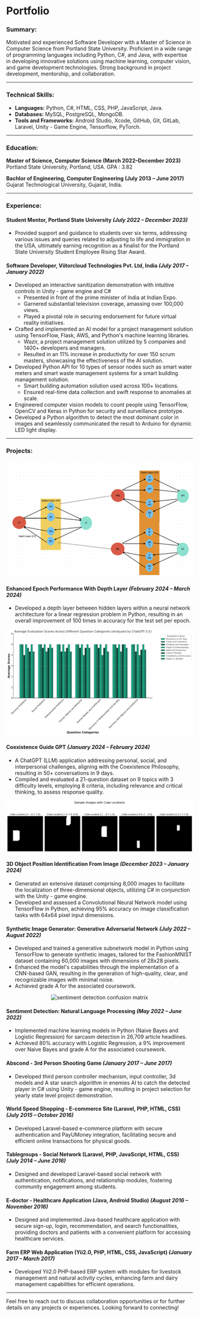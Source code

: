 # Portfolio

### Summary:
Motivated and experienced Software Developer with a Master of Science in Computer Science from Portland State University. Proficient in a wide range of programming languages including Python, C#, and Java, with expertise in developing innovative solutions using machine learning, computer vision, and game development technologies. Strong background in project development, mentorship, and collaboration.

---
### Technical Skills:
- **Languages:** Python, C#, HTML, CSS, PHP, JavaScript, Java.
- **Databases:** MySQL, PostgreSQL, MongoDB.
- **Tools and Frameworks:** Android Studio, Xcode, GitHub, Git, GitLab, Laravel, Unity - Game Engine, Tensorflow, PyTorch.

---

### Education:
**Master of Science, Computer Science (March 2022–December 2023)** Portland State University, Portland, USA. GPA : 3.82

**Bachlor of Engineering, Computer Engineering (July 2013 – June 2017)**  
Gujarat Technological University, Gujarat, India.

---

### Experience:

#### Student Mentor, Portland State University *(July 2022 – December 2023)*
- Provided support and guidance to students over six terms, addressing various issues and queries
related to adjusting to life and immigration in the USA, ultimately earning recognition as a finalist for the Portland State University Student Employee Rising Star Award.

#### Software Developer, Viitorcloud Technologies Pvt. Ltd, India *(July 2017 – January 2022)*
- Developed an interactive sanitization demonstration with intuitive controls in Unity - game engine
and C#
    - Presented in front of the prime minister of India at Indian Expo.
    - Garnered substantial television coverage, amassing over 100,000 views.
    - Played a pivotal role in securing endorsement for future virtual reality initiatives.
- Crafted and implemented an AI model for a project management solution using TensorFlow, Flask, AWS, and Python's machine learning libraries.
    - Wazir, a project management solution utilized by 5 companies and 1400+ developers and managers.
    - Resulted in an 11% increase in productivity for over 150 scrum masters, showcasing the effectiveness of the AI solution.
- Developed Python API for 10 types of sensor nodes such as smart water meters and smart waste management systems for a smart building management solution.
    - Smart building automation solution used across 100+ locations.
    - Ensured real-time data collection and swift response to anomalies at scale.
- Engineered computer vision models to count people using TensorFlow, OpenCV and Keras in Python
for security and surveillance prototype.
- Developed a Python algorithm to detect the most dominant color in images and seamlessly
communicated the result to Arduino for dynamic LED light display.

---


### Projects:
<p align="center">
  <img src="assets/images/epoch_architecture.png" alt="architecture of epoch wise performance">
</p>

#### Enhanced Epoch Performance With Depth Layer *(February 2024 – March 2024)*
- Developed a depth layer between hidden layers within a neural network architecture for a linear
regression problem in Python, resulting in an overall improvement of 100 times in accuracy for the test set per epoch.

<p align="center">
  <img src="assets/images/coex_evaluation.jpg" alt="coexistence evaluation graph">
</p>

#### Coexistence Guide GPT *(January 2024 – February 2024)*
- A ChatGPT (LLM) application addressing personal, social, and interpersonal challenges, aligning with
the Coexistence Philosophy, resulting in 50+ conversations in 9 days.
- Compiled and evaluated a 21-question dataset on 9 topics with 3 difficulty levels, employing 8
criteria, including relevance and critical thinking, to assess response quality.

<p align="center">
  <img src="assets/images/pos_sampleimages.png" alt="sample images of positions">
</p>

#### 3D Object Position Identification From Image *(December 2023 – January 2024)*
- Generated an extensive dataset comprising 8,000 images to facilitate the localization of
three-dimensional objects, utilizing C# in conjunction with the Unity - game engine.
- Developed and assessed a Convolutional Neural Network model using TensorFlow in Python, achieving 95% accuracy on image classification tasks with 64x64 pixel input dimensions.

#### Synthetic Image Generator: Generative Adversarial Network *(July 2022 – August 2022)*
- Developed and trained a generative subnetwork model in Python using TensorFlow to generate synthetic images, tailored for the FashionMNIST dataset containing 60,000 images with dimensions of
28x28 pixels.
- Enhanced the model's capabilities through the implementation of a CNN-based GAN, resulting in the
generation of high-quality, clear, and recognizable images with minimal noise.
- Achieved grade A for the associated coursework.

<p align="center">
  <img src="assets/images/sent_logistic_regression.png" alt="sentiment detection confusion matrix">
</p>

#### Sentiment Detection: Natural Language Processing *(May 2022 – June 2022)*
- Implemented machine learning models in Python (Naive Bayes and Logistic Regression) for sarcasm detection in 26,709 article headlines.
- Achieved 80% accuracy with Logistic Regression, a 9% improvement over Naive Bayes and grade A for
the associated coursework.

#### Abscond - 3rd Person Shooting Game *(January 2017 – June 2017)*
- Developed third person controller mechanism, input controller, 3d models and A star search algorithm in enemies AI to catch the detected player in C# using Unity - game engine, resulting in
project selection for yearly state level project demonstration.

#### World Speed Shopping - E-commerce Site (Laravel, PHP, HTML, CSS) *(July 2015 – October 2016)*
- Developed Laravel-based e-commerce platform with secure authentication and PayUMoney integration, facilitating secure and efficient online transactions for physical goods.

#### Tablegroups - Social Network (Laravel, PHP, JavaScript, HTML, CSS) *(July 2014 – June 2016)*
- Designed and developed Laravel-based social network with authentication, notifications, and
relationship modules, fostering community engagement among students.

#### E-doctor - Healthcare Application (Java, Android Studio) *(August 2016 – November 2016)*
- Designed and implemented Java-based healthcare application with secure sign-up, login, recommendation, and search functionalities, providing doctors and patients with a convenient
platform for accessing healthcare services.

#### Farm ERP Web Application (Yii2.0, PHP, HTML, CSS, JavaScript) *(January 2017 – March 2017)*
- Developed Yii2.0 PHP-based ERP system with modules for livestock management and natural activity
cycles, enhancing farm and dairy management capabilities for efficient operations.

---

Feel free to reach out to discuss collaboration opportunities or for further details on any projects or experiences. Looking forward to connecting!